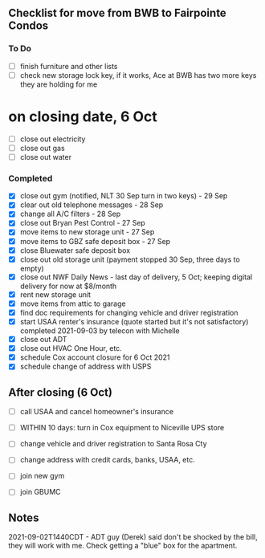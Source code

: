 ## Checklist for move from BWB to Fairpointe Condos

### To Do

- [ ] finish furniture and other lists
- [ ] check new storage lock key, if it works, Ace at BWB has two more
      keys they are holding for me

# on closing date, 6 Oct 
- [ ] close out electricity
- [ ] close out gas
- [ ] close out water

### Completed

- [x] close out gym (notified, NLT 30 Sep turn in two keys) - 29 Sep
- [x] clear out old telephone messages - 28 Sep
- [x] change all A/C filters - 28 Sep
- [x] close out Bryan Pest Control - 27 Sep
- [x] move items to new storage unit - 27 Sep
- [x] move items to GBZ safe deposit box - 27 Sep
- [x] close Bluewater safe deposit box
- [x] close out old storage unit (payment stopped 30 Sep, three days to empty)
- [x] close out NWF Daily News - last day of delivery, 5 Oct;
      keeping digital delivery for now at $8/month
- [x] rent new storage unit
- [x] move items from attic to garage
- [x] find doc requirements for changing vehicle and driver registration 
- [x] start USAA renter's insurance (quote started but it's not satisfactory)
      completed 2021-09-03 by telecon with Michelle
- [x] close out ADT
- [x] close out HVAC One Hour, etc.
- [x] schedule Cox account closure for 6 Oct 2021
- [x] schedule change of address with USPS

## After closing (6 Oct)

- [ ] call USAA and cancel homeowner's insurance
- [ ] WITHIN 10 days: turn in Cox equipment to Niceville UPS store
- [ ] change vehicle and driver registration to Santa Rosa Cty
- [ ] change address with credit cards, banks, USAA, etc.
- [ ] join new gym
- [ ] join GBUMC


## Notes

2021-09-02T1440CDT - ADT guy (Derek) said don't be shocked by the bill, they will work with me.
                     Check getting a "blue" box for the apartment.
